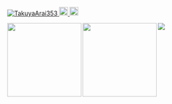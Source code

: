 <p align="left">
  <a href="https://github.com/TakuyaArai353/TakuyaArai353/">
    <img src="https://komarev.com/ghpvc/?username=TakuyaArai353" alt="TakuyaArai353" />
  </a>
  <a href="http://twitter.com/TakuTak60415928">
    <img height="20" src="https://img.shields.io/twitter/follow/TakuTak60415928?label=Twitter&logo=twitter&style=flat" />
  </a>
  <a href="https://github.com/TakuyaArai353">
    <img height="20" src="https://img.shields.io/github/followers/TakuyaArai353?label=follow&logo=github&style=flat" />
  </a>
</p>

<p>
<a href="https://github.com/TakuyaArai353">
  <img align="left" height="170px" src="https://github-readme-stats.vercel.app/api?username=TakuyaArai353&show_icons=true&theme=radical">
</a>
<a href="https://github.com/TakuyaArai353">
  <img align="left" height="170px" src="https://github-readme-stats.vercel.app/api/top-langs/?username=TakuyaArai353&layout=compact&theme=dracula">
</a>
</p>

![](http://github-profile-summary-cards.vercel.app/api/cards/profile-details?username=TakuyaArai353&theme=tokyonight)


<!--
**TakuyaArai353/TakuyaArai353** is a ✨ _special_ ✨ repository because its `README.md` (this file) appears on your GitHub profile.

Here are some ideas to get you started:

- 🔭 I’m currently working on ...
- 🌱 I’m currently learning ...
- 👯 I’m looking to collaborate on ...
- 🤔 I’m looking for help with ...
- 💬 Ask me about ...
- 📫 How to reach me: ...
- 😄 Pronouns: ...
- ⚡ Fun fact: ...
-->
